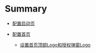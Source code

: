 # Summary

* [配置启动页](#)

* [配置首页](pei-zhi-shou-ye.md)
  * [设置首页顶部Logo和授权弹窗Logo](she-zhi-shou-ye-ding-bu-logo-he-shou-quan-dan-chuang-logo.md)





